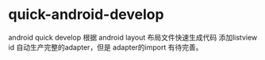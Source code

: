 # quick-android-develop
android quick develop
根据 android layout 布局文件快速生成代码
添加listview id 自动生产完整的adapter，但是 adapter的import 有待完善。
